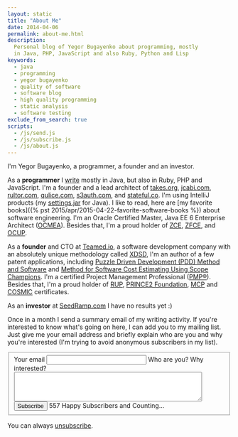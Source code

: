 ```yaml
---
layout: static
title: "About Me"
date: 2014-04-06
permalink: about-me.html
description:
  Personal blog of Yegor Bugayenko about programming, mostly
  in Java, PHP, JavaScript and also Ruby, Python and Lisp
keywords:
  - java
  - programming
  - yegor bugayenko
  - quality of software
  - software blog
  - high quality programming
  - static analysis
  - software testing
exclude_from_search: true
scripts:
  - /js/send.js
  - /js/subscribe.js
  - /js/about.js
---
```


I'm Yegor Bugayenko, a programmer, a founder and an investor.

As a **programmer** I [write](https://github.com/yegor256)
mostly in Java, but also in Ruby, PHP and JavaScript.
I'm a founder and a lead architect of
[takes.org](http://www.takes.org),
[jcabi.com](http://www.jcabi.com),
[rultor.com](http://www.rultor.com),
[qulice.com](http://www.qulice.com),
[s3auth.com](http://www.s3auth.com),
and
[stateful.co](http://www.stateful.co). I'm using
IntelliJ products (my [settings.jar](http://img.teamed.io/settings.jar) for Java).
I like to read, here are [my favorite books]({% pst 2015/apr/2015-04-22-favorite-software-books %})
about software engineering.
I'm an Oracle Certified Master, Java EE 6 Enterprise Architect
([OCMEA](http://en.wikipedia.org/wiki/Sun_Certified_Enterprise_Architect)).
Besides that, I'm a proud holder of
[ZCE](http://www.zend.com/en/yellow-pages/ZEND007965),
[ZFCE](http://www.zend.com/en/yellow-pages/ZEND007965), and
[OCUP](http://www.omg.org/uml-certification/).

As a **founder** and CTO at [Teamed.io](http://www.teamed.io/),
a software development company with an absolutely unique
methodology called [XDSD](http://www.xdsd.org),
I'm an author of a few patent applications, including
[Puzzle Driven Development (PDD) Method and Software](https://www.google.com/patents/US20120023476)
and
[Method for Software Cost Estimating Using Scope Champions](https://www.google.com/patents/US20100042968).
I'm a certified Project Management Professional
([PMP&reg;](http://www.pmi.org/Certification/Project-Management-Professional-PMP.aspx)).
Besides that, I'm a proud holder of
[RUP](http://www-03.ibm.com/certify/certs/38008003.shtml),
[PRINCE2 Foundation](http://www.prince2.com/),
[MCP](https://www.mcpvirtualbusinesscard.com/Profile.aspx?ID=df72ca54-8fc9-439a-870c-1b938bd762cf) and
[COSMIC](http://www.cosmicon.com/certificateHoldersV3.asp) certificates.

As an **investor** at [SeedRamp.com](http://www.seedramp.com) I have
no results yet :)

Once in a month I send a summary email of my writing activity. If
you're interested to know what's going on here, I can add you to my
mailing list. Just give me your email address and briefly explain who are
you and why you're interested (I'm trying to avoid anonymous
subscribers in my list).

<form id="eform"><fieldset id="form">
  <label for="email">Your email</label>
  <input id="email" class="field field-text" name="email" size="25" maxlength="255" type="email" required="required"/>
  <label for="reason">Who are you? Why interested?</label>
  <textarea id="reason" cols="50" class="field field-text" rows="4" required="required"></textarea>
  <label for="subscribe"></label>
  <button id="subscribe" class="field">Subscribe</button>
  <span class="note">557 Happy Subscribers and Counting...</span>
</fieldset></form>

You can always [unsubscribe](/unsubscribe.html).

<!--
Some of my articles are also published at (in alphabetic order):

<a href="http://yegor256.blogspot.com/">
  <img alt="blogger.com" src="/images/about/blogger.png"
    title="Yegor Bugayenko at Blogger"
    class="about-badge"/></a>
<a href="http://devops.com/author/yegor256/">
  <img alt="devops.com" src="/images/about/devops.png"
    title="Yegor Bugayenko at DevOps.com"
    class="about-badge"/></a>
<a href="http://java.dzone.com/users/yegor256">
  <img alt="dzone.com" src="/images/about/dzone.png"
    title="Yegor Bugayenko at DZone.com"
    class="about-badge"/></a>
<a href="http://www.javacodegeeks.com/author/yegor-bugayenko/">
  <img alt="JavaCodeGeeks.com" src="/images/about/jcg.png"
    title="Yegor Bugayenko at JavaCodeGeeks"
    class="about-badge"/></a>
<a href="http://www.medium.com/@yegor256">
  <img alt="medium.com" src="/images/about/medium.png"
    title="Yegor Bugayenko at Medium.com"
    class="about-badge"/></a>
<a href="http://yegor256.tumblr.com/">
  <img alt="tumblr.com" src="/images/about/tumblr.png"
    title="Yegor Bugayenko at Tumblr"
    class="about-badge"/></a>
-->

<script src="http://platform.twitter.com/oct.js" async='async' defer='defer'></script>
